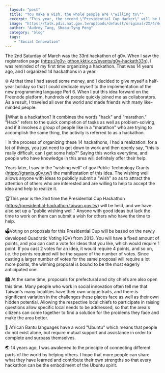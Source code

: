 ```yaml
---
  layout: "post"
  title: "You make a wish, the whole people are \"willing to\""
  excerpt: "This year, the second \"Presidential Cup Hacker\" will be held. The \"Citizens Wishing Pool\" is also set up. If you have a good idea, you can make a wish and let people who have time come to collaborate."
  image: "https://talk.pdis.nat.gov.tw/uploads/default/original/2X/4/4cd56562902bcfb46c32309b5d438cbdc4d1dc2d.jpeg"
  author: "Audrey Tang, Sheau-Tyng Peng"
  category: "blog"
  tags: 
    - "Social Innovation"
---
```



The 2nd Saturday of March was the 33rd hackathon of g0v. When I saw the registration page (https://g0v-jothon.kktix.cc/events/g0v-hackath33n), I was reminded of my first time organizing a hackathon. That was 14 years ago, and I organized 14 hackathons in a year.

🌐 At that time I had saved some money, and I decided to give myself a half-year holiday so that I could dedicate myself to the implementation of the new programming language Perl 6. When I put this idea forward on the Freenode platform, hundreds of people quickly joined me as collaborators. As a result, I traveled all over the world and made friends with many like-minded people.

🏃What is a hackathon? It combines the words "hack" and "marathon." "Hack" refers to the quick completion of tasks as well as problem-solving, and if it involves a group of people like in a "marathon" who are trying to accomplish the same thing, the activity is referred to as a hackathon.

🕯 In the process of organizing these 14 hackathons, I had a realization: for a lot of things, you just need to get down to work and then openly say, "this is really difficult, can I get some help?" Saying this works everytime, and people who have knowledge in this area will definitely offer their help.

Years later, I saw in the "wishing well" of gov Public Technology Grants (https://grants.g0v.tw/) the manifestation of this idea. The wishing well allows anyone with ideas to publicly submit a "wish" so as to attract the attention of others who are interested and are willing to help to accept the idea and help to realize it.

🏆This year is the 2nd time the Presidential Cup Hackathon (https://presidential-hackathon.taiwan.gov.tw) will be held, and we have also set up a "public wishing well." Anyone with good ideas but lack the time to work on them can submit a wish for others who have the time to help.

🗳Voting on proposals for this Presidential Cup will be based on the newly developed Quadratic Voting (QV) from 2013. You will have a fixed amount of points, and you can cast a vote for ideas that you like, which would require 1 point. If you cast 2 votes for an idea, it would require 4 points, and so on, i.e. the points required will be the square of the number of votes. Since casting a larger number of votes for the same proposal will require a lot more points, the winning proposal is bound to be the most eagerly anticipated one.

🏙 At the same time, proposals for prefectural and city chiefs are also open this time. Many people who work in social innovation often tell me that Taiwan's many localities have their own unique traits, and there is significant variation in the challenges these places face as well as their own hidden potential. Allowing the respective local chiefs to participate in raising questions allow specific local needs to be addressed, so that the area's citizens can come together to find a solution for the problems they face and make the area better.

🚸 African Bantu languages have a word "Ubuntu" which means that people do not exist alone, but require mutual support and assistance in order to complete and surpass themselves.

🌏 14 years ago, I was awakened to the principle of connecting different parts of the world by helping others. I hope that more people can share what they have learned and contribute their own strengths so that every hackathon can be the embodiment of the Ubuntu spirit.

